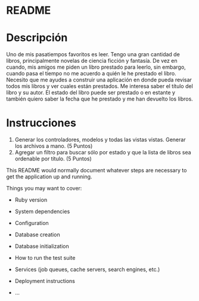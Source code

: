 # README

# Descripción
Uno de mis pasatiempos favoritos es leer. Tengo una gran cantidad de libros, principalmente
novelas de ciencia ficción y fantasía. De vez en cuando, mis amigos me piden un libro
prestado para leerlo, sin embargo, cuando pasa el tiempo no me acuerdo a quién le he
prestado el libro.
Necesito que me ayudes a construir una aplicación en donde pueda revisar todos mis libros
y ver cuales están prestados. Me interesa saber el título del libro y su autor. El estado del
libro puede ser prestado o en estante y también quiero saber la fecha que he prestado y me
han devuelto los libros.
# Instrucciones
1. Generar los controladores, modelos y todas las vistas vistas. Generar los archivos a
mano. (5 Puntos)
2. Agregar un filtro para buscar sólo por estado y que la lista de libros sea ordenable
por título. (5 Puntos)

This README would normally document whatever steps are necessary to get the
application up and running.

Things you may want to cover:

* Ruby version

* System dependencies

* Configuration

* Database creation

* Database initialization

* How to run the test suite

* Services (job queues, cache servers, search engines, etc.)

* Deployment instructions

* ...

